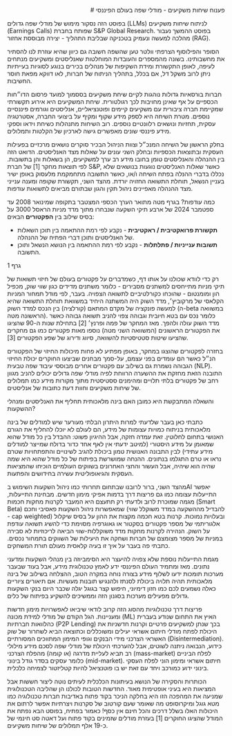  <p align="right">
# פענוח שיחות משקיעים - מודלי שפה בעולם הפיננסי

בפוסט הזה נסקור מימוש של מודלי שפה גדולים (LLMs) לניתוח שיחות משקיעים (Earnings Calls) שפותח בחברת S&P Global Research. בפוסט ההמשך נעבור מהלכה למעשה ונעמיק בטכניקה שבליבת התהליך - יצירה מבוססת אחזור (RAG).

הסופר והפילוסוף הצרפתי וולטר טען שהשפה חשובה גם כיוון שהיא עוזרת לנו להסתיר את מחשבותינו. בשונה מהמספרים והעובדות המוחלטות שאנליסטים ומשקיעים מנתחים לעיפה, לאופן התקשורת ומידת השקיפות של מנהלים בכירים בנוגע לסוגיות בעייתיות ניתן לרוב משקל דל, אם בכלל, בתהליך הניתוח של חברות, לאו דווקא מפאת חוסר החשיבות.

חברות בורסאיות גדולות נוהגות לקיים שיחת משקיעים בססמוך למועד פרסום הדו״חות הכספיים על אף שאינן מחויבות לכך רגולטורית. שיחת המשקיעים היא אירוע תקשורתי שמקיימת חברה ציבורית עם משקיעים קיימים ופוטנציאליים, אנליסטים וגורמים פיננסיים נוספים. מטרת השיחה היא לספק מידע שקוף ומקיף על ביצועי החברה, אסטרטגיה עסקית, תחזיות ונושאים רלוונטיים נוספים. רוב השיחות מתנהלות כשיחת וידאו וספקי מידע פיננסי שונים מאפשרים גישה לארכיון של הקלטות ותמלולים.

בחלק הראשון של השיחה המנכ״ל וצוות הניהול הבכיר סוקרים נושאים מרכזיים בפעילות העסקית ובתוצאות הכספיות ובחלק השני עונים על שאלות מצד האנליסטים. הדואט הזה בין ההנהלה והאנליסטים טומן בחובו מידע רב ערך למשקיעים, הן בשאלות והן בתשובות. לפי תוצאות מחקר [1] של חברת S&P, כאשר שאלות האנליסטים נוגעות בנושאים שלא נכללו בדברי ההנלה בפתח השיחה ו/או, כאשר התשובה מתחמקמת מלעסוק באופן ישיר בעניין הנשאל, תוחלת התשואה החזויה יורדת. מהצד השני, תקשורת שקופה ומענה ענייני מצד ההנהלה מאפיינים ניהול תקין והגון שבתורם מביאים לתשואות עודפות. 


כמה עודפות? בגרף מטה מתואר הערך הכספי המצטבר בתקופה שמינואר 2008 עד ספטמבר 2024 של ארבע תיקי השקעה שנבחרו מתוך מדד מניות הראסל 3000 על בסיס שילוב בין **הפקטורים** הבאים:
- **תקשורת פרואקטיבית / ראקטיבית** - נקבע לפי רמת ההתאמה בין תוכן השאלות של האנליסטים ותוכן דברי הפתיח של ההנהלה. 
- **תשובות ענייניות / פתלתלות** - נקבע לפי רמת ההתאמה בין הנושא הנשאל ותוכן התשובה.

גרף 1


רק כדי לוודא שכולנו על אותו דף, כשמדברים על פקטורים בעולם של חיזוי תשואות של תיקי מניות מתייחסים למשתנים מסבירים - כלומר משתנים מדידים כגון שווי שוק, מכפיל הון ומומנטום - שהוכחו כקורלטיביים לתשואה הצפויה. בעבר, לפי מודל תמחור המניות הקלאסי של מרקוביץ׳, מדד השוק היה המשתנה היחיד במשוואת תוחלת התשואה שהיא למעשה פונקציה של מקדם המתאם (קורלציה) בין הנכס למדד השוק (ה-beta במשוואה הראשונה מטה). כלומר נכס עם בטא חיובית וגבוהה צפוי להניב תשואה גבוהה כאשר מדד השוק עולה ולהפך. מאז המחקר של פמה ופרנץ׳ [2] בתחילת שנות ה-90 שהציגו את הפקטורים הראשונים (המשוואה השני מטה) נוספו מאות פקטורים כמו גם מחקרים שהציעו שיטות סטטיסטיות להשוואה, סיווג ודירוג של שפע הפקטורים [3].


בחזרה לפקטורים שהוצגו במחקר, באופן מפתיע לא פחות מיכולות החיזוי של הפקטורים הנ״ל כאשר הם עומדים בפני עצמם, על-סמך מבחנים שביצעו החוקרים יכולת החיזוי הגבוהה נשמרת גם בשילוב עם פקטורים אחרים מבוססי עיבוד שפה טבעית (NLP). התובנה הזאת מחזקת את ההשערה הרווחת לפיה מודלי שפה גדולים יכולים להניב מגוון רחב של פקטורים בלתי תלויים ומהימנים ססטיסטית מתוך מקורות מידע כמו תמלולים של שיחות משקיעים וחוות דעת כתובות של אנליסטים. 


והשאלה המתבקשת היא כמובן האם בינה מלאכותית תחליף את האנליסטים ומנהלי ההשקעות?

כתבתי כאן בעבר שלדעתי למרות היתרון הבלתי מעורער שיש למודלים של בינה מלאכותית בניתוח כמויות עצומות של מידע, הם לעולם לא יוכלו להחליף את הגורם האנושי בתחום לחלוטין. זאת עמדה חזקה, אבל ההיגיון פשוט: ההבדל בין כל מודל שהוא שמאומן על מידע היסטורי (למיטב ידעתי אין לאף אחד כדור בדולח שמייצר למודלים מידע עתידי) לבין התבונה האנושית טמון ביכולת להגיב לשינויים והתפתחויות שטרם נראו או טרם התגלמו בנתונים. ההנחה שמושרשת בפיתוח של כל מודל שהוא היא שמה שהיה הוא שיהיה, אבל העשור והחצי האחרונים בשווקים העולמיים הוכיחו שהמציאות העסקית והגיאופוליטית עשירה בחידושים והפתעות. 

מהצד השני, ברור לרובנו שבתחום תחרותי כמו ניהול השקעות השימוש בAI יאפשר התייעלות עצומה כמו גם פריצות דרך בדמות אפיקי מימון חדשים. מבחינת התייעלות, מגמה שמוכרת לרוב ולדעתי רק תתעצם היא המעבר לקרנות מחקות חכמות (Smart Beta) שמאפשרות ניהול השקעות פאסיבי וחכם (להבדיל מההשקעה במדד משוקלל שווי - cap weighted) ובעלויות נמוכות. קרנות בטא חכמה מקצות את ההון על בסיס שיקלול אלגוריתמי של מספר פקטורים בסקטור או גאוגרפיה מסוימת כדי להשיג תשואה עודפת על השוק. הנהירה לקרנות מחקות מדד משוקללות-שווי הביאה לריכוזיות לא סבירה במניות של מספר מצומצם של חברות ושחקה את היעילות של השווקים בתמחור נכסים. כתבתי פה בעבר על איך זו בעיה קלאסית מעולם תורת המשחקים.

מגמת התייעלות נוספת שלא צפויה להיעצר היא הסימביוזה בין מנהלי השקעות ומדעני נתונים. 
מאז ומתמיד העולם הפיננסי ידע לאמץ טכנולוגית מידע, אבל בעוד שבעבר מערכות תומכות ידעו לשלוף מידע בצורה נוחה במקרה הטוב, ההצלחה בשילוב של בינה מלאכותית תהיה תלויה ביכולת לסנתז ולהנגיש תובנות מעשיות. אם תיאורים ציוריים כאלה נשמעים לכם כמו חזון דימיוני, חיפוש קצר בגוגל יגלה שכבר היום בנקי השקעות גדולים מפעילים מערכות בסגנון הזה וממשיכים להשקיע בפיתוח של כלים.

פריצות דרך טכנולוגיות מהסוג הזה קרוב לודאי שיביאו לאפשרויות מימון חדשות ומעניינות. הגל הקודם של מודלי למידת מכונה (ML) האיץ את התחום שנודע בעברית כהלוואות חברתיות (P2P Lending) בכך שנתן למשקיעים פרטיים וקרנות חדשניות את היכולת לפתח מודלי חיתום אשראי יעילים ומשוכללים וכתוצאה הביא לשחרור של שוק האשראי הצרכני מידי הבנקים וגופי המימון המתווכים המסורתיים (Disintermediation). כידוע, הנבואה ניתנה לשוטים, אבל להערכתי היכולת של מודלי שפה לסכם מידע מילולי רב תביא לעליית מדרגה (או קומה) מהפלח הצרכני (mass-market) לפלח הביניים כלומר עסקים בסדר גודל בינוני (mid-market). חיתום אשראי ומימון הוני לפלח העסקי בינוני ידוע כמורכב ויחד עם זאת יש בו פוטנציאל להיות קטליזטור לצמיחה כלכלית.  

הכותרות והסקירה של הנושא בעיתונות הכלכלית לעיתים נוטה ליצור חששות אבל המציאות היא בעיני אופטימית מאוד. החדשות הטובות לכולנו הן שהליבה הטכנולוגית שמניעה את המהפכה הזו היא בחלקה הניכר בקוד פתוח באדיבות חברות טכנולוגיה כמו מטא גוגל ומיקרוסופט מה שאומר שעם קורטוב של סקרנות ויצרתיות אפשר לרתום את היכולות האלו בשלל דרכים והכל חינם אין כסף! כאמור בפתיח, בפוסט הבא נפתח את המודל שהציגו החוקרים [1] בעזרת מודלים שזמינים בקוד פתוח ועל דאטה סט חינמי של כ-19 אלף תמלולים של שיחות משקיעים.
</p>
